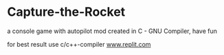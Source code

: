 # Capture-the-Rocket
a console game with autopilot mod created in C - GNU Compiler, have fun

for best result use c/c++-compiler www.replit.com
